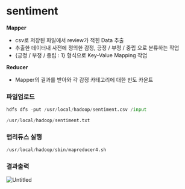 # sentiment

**Mapper**

- csv로 저장된 파일에서 review가 적힌 Data 추출
- 추출한 데이터내 사전에 정의한 감정, 긍정 / 부정 / 중립 으로 분류하는 작업
- {긍정 / 부정 / 중립 : 1} 형식으로 Key-Value Mapping 작업

**Reducer**

- Mapper의 결과를 받아와 각 감정 카테고리에 대한 빈도 카운트

### 파일업로드

```python
hdfs dfs -put /usr/local/hadoop/sentiment.csv /input

/usr/local/hadoop/sentiment.txt
```

### 맵리듀스 실행

```python
/usr/local/hadoop/sbin/mapreducer4.sh
```

### 결과출력
![Untitled](https://prod-files-secure.s3.us-west-2.amazonaws.com/6ec20228-be51-4a9f-a5f2-85b8c55a6714/276c4ce5-a62c-4484-887b-b1b249f2ac9c/Untitled.png)